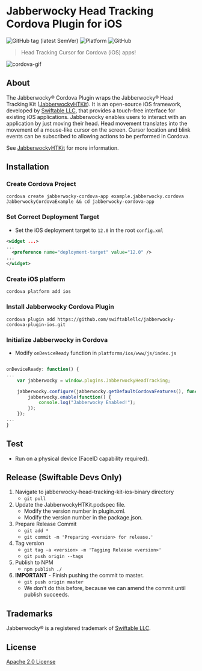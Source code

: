 # Jabberwocky Head Tracking Cordova Plugin for iOS
![GitHub tag (latest SemVer)](https://img.shields.io/github/v/tag/swiftablellc/jabberwocky-cordova-plugin-ios?label=release&sort=semver) ![Platform](https://img.shields.io/badge/platform-iOS-lightgrey) ![GitHub](https://img.shields.io/github/license/swiftablellc/jabberwocky-cordova-plugin-ios)

> Head Tracking Cursor for Cordova (iOS) apps!

![cordova-gif](https://user-images.githubusercontent.com/6625903/82470605-2e87ba00-9a8b-11ea-992e-9042736d033b.gif)

## About
The Jabberwocky® Cordova Plugin wraps the Jabberwocky® Head Tracking Kit ([JabberwockyHTKit](https://github.com/swiftablellc/jabberwocky-head-tracking-kit-ios)). It is an open-source iOS framework, developed by [Swiftable LLC](https://www.jabberwockyapp.com), that provides a touch-free interface for existing iOS applications. Jabberwocky enables users to interact with an application by just moving their head. Head movement translates into the movement of a mouse-like cursor on the screen. Cursor location and blink events can be subscribed to allowing actions to be performed in Cordova.

See [JabberwockyHTKit](https://github.com/swiftablellc/jabberwocky-head-tracking-kit-ios) for more information.

## Installation

### Create Cordova Project
```shell script
cordova create jabberwocky-cordova-app example.jabberwocky.cordova JabberwockyCordovaExample && cd jabberwocky-cordova-app
```

### Set Correct Deployment Target
* Set the iOS deployment target to `12.0` in the root `config.xml`

```xml
<widget ...>
...
  <preference name="deployment-target" value="12.0" />
...
</widget>
```

### Create iOS platform

```shell script
cordova platform add ios
```

### Install Jabberwocky Cordova Plugin

```shell script
cordova plugin add https://github.com/swiftablellc/jabberwocky-cordova-plugin-ios.git
```

### Initialize Jabberwocky in Cordova

* Modify `onDeviceReady` function in `platforms/ios/www/js/index.js`

```javascript

onDeviceReady: function() {
...
    var jabberwocky = window.plugins.JabberwockyHeadTracking;

    jabberwocky.configure(jabberwocky.getDefaultCordovaFeatures(), function() {
        jabberwocky.enable(function() {
            console.log("Jabberwocky Enabled!");
        });
    });
...
}
```

## Test

* Run on a physical device (FaceID capability required).

## Release (Swiftable Devs Only)

1. Navigate to jabberwocky-head-tracking-kit-ios-binary directory
    * `git pull`
2. Update the JabberwockyHTKit.podspec file.
    * Modify the version number in plugin.xml.
    * Modify the version number in the package.json.
3. Prepare Release Commit
    * `git add *`
    * `git commit -m 'Preparing <version> for release.'`
4. Tag version
    * `git tag -a <version> -m 'Tagging Release <version>'`
    * `git push origin --tags`
5. Publish to NPM
    * `npm publish ./`
6. **IMPORTANT** - Finish pushing the commit to master.
    * `git push origin master`
    * We don't do this before, because we can amend the commit until publish succeeds.

## Trademarks

Jabberwocky® is a registered trademark of [Swiftable LLC](https://www.jabberwockyapp.com).

## License
[Apache 2.0 License](LICENSE)
